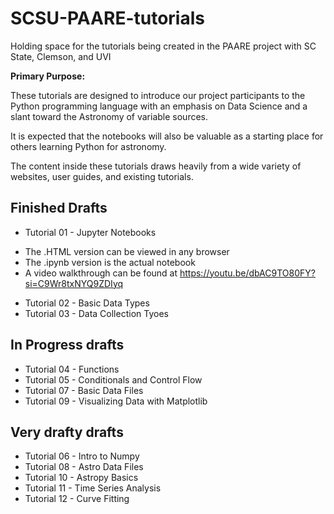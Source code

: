# SCSU-PAARE-tutorials
Holding space for the tutorials being created in the PAARE project with SC State, Clemson, and UVI

**Primary Purpose:**

These tutorials are designed to introduce our project participants to the Python programming language with an emphasis on Data Science and a slant toward the Astronomy of variable sources. 

It is expected that the notebooks will also be valuable as a starting place for others learning Python for astronomy. 

The content inside these tutorials draws heavily from a wide variety of websites, user guides, and existing tutorials. 


## Finished Drafts
* Tutorial 01 - Jupyter Notebooks
 - The .HTML version can be viewed in any browser
 - The .ipynb version is the actual notebook
 - A video walkthrough can be found at https://youtu.be/dbAC9TO80FY?si=C9Wr8txNYQ9ZDIyq
* Tutorial 02 - Basic Data Types
* Tutorial 03 - Data Collection Tyoes

## In Progress drafts
* Tutorial 04 - Functions
* Tutorial 05 - Conditionals and Control Flow
* Tutorial 07 - Basic Data Files
* Tutorial 09 - Visualizing Data with Matplotlib


## Very drafty drafts
* Tutorial 06 - Intro to Numpy
* Tutorial 08 - Astro Data Files
* Tutorial 10 - Astropy Basics
* Tutorial 11 - Time Series Analysis
* Tutorial 12 - Curve Fitting

